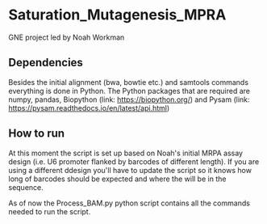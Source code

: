 # Saturation_Mutagenesis_MPRA
 GNE project led by Noah Workman 

## Dependencies 
Besides the initial alignment (bwa, bowtie etc.) and samtools commands everything is done in Python. 
The Python packages that are required are numpy, pandas, Biopython (link: https://biopython.org/) and Pysam (link: https://pysam.readthedocs.io/en/latest/api.html) 

## How to run 
At this moment the script is set up based on Noah's initial MRPA assay design (i.e. U6 promoter flanked by barcodes of different length). If you are using a different ddesign you'll have to update the script so it knows how long of barcodes should be expected and where the will be in the sequence. 

As of now the Process_BAM.py python script contains all the commands needed to run the script.  
